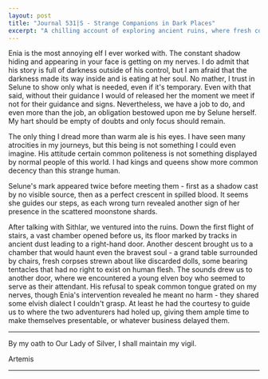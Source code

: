 ```yaml
---
layout: post
title: "Journal 531|S - Strange Companions in Dark Places"
excerpt: "A chilling account of exploring ancient ruins, where fresh corpses with unnatural tentacles lay scattered around a grand table, guided by an elven boy."
---
```




Enia is the most annoying elf I ever worked with. The constant shadow hiding and appearing in your face is getting on my nerves. I do admit that his story is full of darkness outside of his control, but I am afraid that the darkness made its way inside and is eating at her soul. No mather, I trust in Selune to show only what is needed, even if it's temporary. Even with that said, without their guidance I would of released her the moment we meet if not for their guidance and signs. Nevertheless, we have a job to do, and even more than the job, an obligation bestowed upon me by Selune herself. My hart should be empty of doubts and only focus should remain.

The only thing I dread more than warm ale is his eyes. I have seen many atrocities in my journeys, but this being is not something I could even imagine. His attitude certain common politeness is not something displayed by normal people of this world. I had kings and queens show more common decency than this strange human.

Selune's mark appeared twice before meeting them - first as a shadow cast by no visible source, then as a perfect crescent in spilled blood. It seems she guides our steps, as each wrong turn revealed another sign of her presence in the scattered moonstone shards.

After talking with Sithlar, we ventured into the ruins. Down the first flight of stairs, a vast chamber opened before us, its floor marked by tracks in ancient dust leading to a right-hand door. Another descent brought us to a chamber that would haunt even the bravest soul - a grand table surrounded by chairs, fresh corpses strewn about like discarded dolls, some bearing tentacles that had no right to exist on human flesh. The sounds drew us to another door, where we encountered a young elven boy who seemed to serve as their attendant. His refusal to speak common tongue grated on my nerves, though Enia's intervention revealed he meant no harm - they shared some elvish dialect I couldn't grasp. At least he had the courtesy to guide us to where the two adventurers had holed up, giving them ample time to make themselves presentable, or whatever business delayed them.

***

By my oath to Our Lady of Silver, I shall maintain my vigil.  

Artemis  

***


